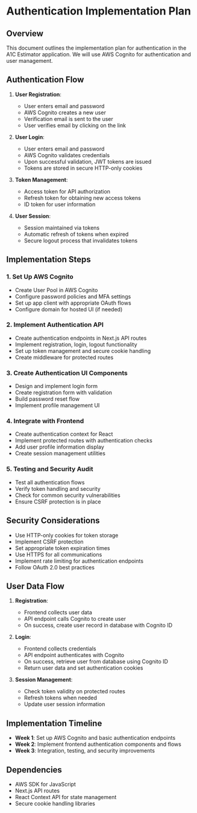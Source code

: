 # Authentication Implementation Plan

## Overview

This document outlines the implementation plan for authentication in the A1C Estimator application. We will use AWS Cognito for authentication and user management.

## Authentication Flow

1. **User Registration**:
   - User enters email and password
   - AWS Cognito creates a new user
   - Verification email is sent to the user
   - User verifies email by clicking on the link

2. **User Login**:
   - User enters email and password
   - AWS Cognito validates credentials
   - Upon successful validation, JWT tokens are issued
   - Tokens are stored in secure HTTP-only cookies

3. **Token Management**:
   - Access token for API authorization
   - Refresh token for obtaining new access tokens
   - ID token for user information

4. **User Session**:
   - Session maintained via tokens
   - Automatic refresh of tokens when expired
   - Secure logout process that invalidates tokens

## Implementation Steps

### 1. Set Up AWS Cognito

- Create User Pool in AWS Cognito
- Configure password policies and MFA settings
- Set up app client with appropriate OAuth flows
- Configure domain for hosted UI (if needed)

### 2. Implement Authentication API

- Create authentication endpoints in Next.js API routes
- Implement registration, login, logout functionality
- Set up token management and secure cookie handling
- Create middleware for protected routes

### 3. Create Authentication UI Components

- Design and implement login form
- Create registration form with validation
- Build password reset flow
- Implement profile management UI

### 4. Integrate with Frontend

- Create authentication context for React
- Implement protected routes with authentication checks
- Add user profile information display
- Create session management utilities

### 5. Testing and Security Audit

- Test all authentication flows
- Verify token handling and security
- Check for common security vulnerabilities
- Ensure CSRF protection is in place

## Security Considerations

- Use HTTP-only cookies for token storage
- Implement CSRF protection
- Set appropriate token expiration times
- Use HTTPS for all communications
- Implement rate limiting for authentication endpoints
- Follow OAuth 2.0 best practices

## User Data Flow

1. **Registration**:
   - Frontend collects user data
   - API endpoint calls Cognito to create user
   - On success, create user record in database with Cognito ID

2. **Login**:
   - Frontend collects credentials
   - API endpoint authenticates with Cognito
   - On success, retrieve user from database using Cognito ID
   - Return user data and set authentication cookies

3. **Session Management**:
   - Check token validity on protected routes
   - Refresh tokens when needed
   - Update user session information

## Implementation Timeline

- **Week 1**: Set up AWS Cognito and basic authentication endpoints
- **Week 2**: Implement frontend authentication components and flows
- **Week 3**: Integration, testing, and security improvements

## Dependencies

- AWS SDK for JavaScript
- Next.js API routes
- React Context API for state management
- Secure cookie handling libraries
